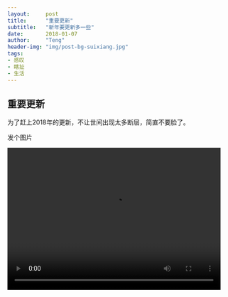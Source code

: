```yaml
---
layout:     post
title:      "重要更新"
subtitle:   "新年要更新多一些"
date:       2018-01-07
author:     "Teng"
header-img: "img/post-bg-suixiang.jpg"
tags:
- 感叹
- 瞎扯
- 生活
---
```

## 重要更新

为了赶上2018年的更新，不让世间出现太多断层，简直不要脸了。

发个图片

 <video width="480" height="320" controls> <source src="https://oi4e6q30n.qnssl.com/Fsdey8qHGGUQkI-SSW1lPXkzKhfu"> </video>